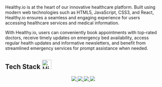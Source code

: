 Healthy.io is at the heart of our innovative healthcare platform. Built using modern web technologies such as HTML5, JavaScript, CSS3, and React, Healthy.io ensures a seamless and engaging experience for users accessing healthcare services and medical information. 

With Healthy.io, users can conveniently book appointments with top-rated doctors, receive timely updates on emergency bed availability, access regular health updates and informative newsletters, and benefit from streamlined emergency services for prompt assistance when needed.

## **Tech Stack** <img src="https://raw.githubusercontent.com/Tarikul-Islam-Anik/Animated-Fluent-Emojis/master/Emojis/Travel%20and%20places/High%20Voltage.png" alt="High Voltage" width="30" height="30" />

<p align="center">
  <a href="https://developer.mozilla.org/en-US/docs/Glossary/HTML5">
    <img src="https://img.shields.io/badge/HTML5-E34F26.svg?style=for-the-badge&logo=HTML5&logoColor=white">
  </a>
  <a href="https://developer.mozilla.org/en-US/docs/Web/JavaScript">
    <img src="https://img.shields.io/badge/JavaScript-F7DF1E.svg?style=for-the-badge&logo=JavaScript&logoColor=black">
  </a>
  <a href="https://getbootstrap.com/">
    <img src="https://img.shields.io/badge/Bootstrap-7952B3.svg?style=for-the-badge&logo=Bootstrap&logoColor=black">
  </a>
  <a href="https://developer.mozilla.org/en-US/docs/Web/CSS">
    <img src="https://img.shields.io/badge/CSS3-1572B6.svg?style=for-the-badge&logo=CSS3&logoColor=black">
  </a>
</p>
